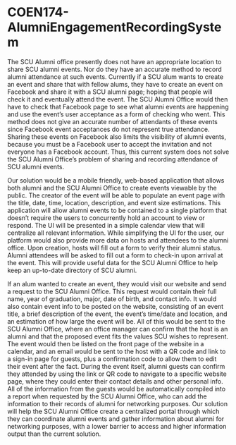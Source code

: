 # COEN174-AlumniEngagementRecordingSystem
The SCU Alumni office presently does not have an appropriate location to share SCU alumni events. Nor do they have an accurate method to record alumni attendance at such events.  Currently if a SCU alum wants to create an event and share that with fellow alums, they have to create an event on Facebook and share it with a SCU alumni page; hoping that people will check it and eventually attend the event. The SCU Alumni Office would then have to check that Facebook page to see what alumni events are happening and use the event’s user acceptance as a form of checking who went. This method does not give an accurate number of attendants of these events since Facebook event acceptances do not represent true attendance. Sharing these events on Facebook also limits the visibility of alumni events, because you must be a Facebook user to accept the invitation and not everyone has a Facebook account. Thus, this current system does not solve the SCU Alumni Office’s problem of sharing and recording attendance of SCU alumni events.

Our solution would be a mobile friendly, web-based application that allows both alumni and the SCU Alumni Office to create events viewable by the public. The creator of the event will be able to populate an event page with the title, date, time, location, description, and event size estimations. This application will allow alumni events to be contained to a single platform that doesn’t require the users to concurrently hold an account to view or respond. The UI will be presented in a simple calendar view that will centralize all relevant information. While simplifying the UI for the user, our platform would also provide more data on hosts and attendees to the alumni office. Upon creation, hosts will fill out a form to verify their alumni status. Alumni attendees will be asked to fill out a form to check-in upon arrival at the event. This will provide useful data for the SCU Alumni Office to help keep an up-to-date directory of SCU alumni.

If an alum wanted to create an event, they would visit our website and send a request to the SCU Alumni Office. This request would contain their full name, year of graduation, major, date of birth, and contact info. It would also contain event info to be posted on the website, consisting of an event title, a brief description of the event, the event’s time/date and location, and an estimation of how large the event will be. All of this would be sent to the SCU Alumni Office, where an office manager can confirm that the host is an alumni and that the proposed event fits the values SCU wishes to represent. The event would then be listed on the front page of the website in a calendar, and an email would be sent to the host with a QR code and link to a sign-in page for guests, plus a confirmation code to allow them to edit their event after the fact. During the event itself, alumni guests can confirm they attended by using the link or QR code to navigate to a specific website page, where they could enter their contact details and other personal info. All of the information from the guests would be automatically compiled into a report when requested by the SCU Alumni Office, who can add the information to their records of alumni for networking purposes. Our solution will help the SCU Alumni Office create a centralized portal through which they can coordinate alumni events and gather information about alumni for networking purposes, with a lower barrier to access and higher information output than the current solution.

